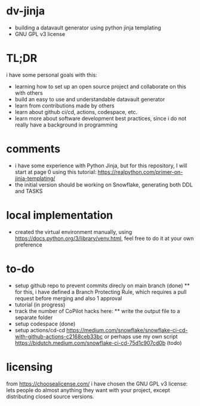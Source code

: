 # dv-jinja
* building a datavault generator using python jinja templating
* GNU GPL v3 license

# TL;DR
i have some personal goals with this:
* learning how to set up an open source project and collaborate on this with others
* build an easy to use and understandable datavault generator
* learn from contributions made by others
* learn about github ci/cd, actions, codespace, etc.
* learn more about software development best practices, since i do not really have a background in programming

# comments
* i have some experience with Python Jinja, but for this repository, I will start at page 0 using this tutorial: https://realpython.com/primer-on-jinja-templating/
* the initial version should be working on Snowflake, generating both DDL and TASKS

# local implementation
* created the virtual environment manually, using https://docs.python.org/3/library/venv.html, feel free to do it at your own preference

# to-do
* setup github repo to prevent commits direcly on main branch (done)
** for this, i have defined a Branch Protecting Rule, which requires a pull request before merging and also 1 approval
* tutorial (in progress)
* track the number of CoPilot hacks here:
** write the output file to a separate folder
* setup codespace (done)
* setup actions/cd-cd https://medium.com/snowflake/snowflake-ci-cd-with-github-actions-c2168ceb33bc or perhaps use my own script https://bidutch.medium.com/snowflake-ci-cd-75d1c907cd0b (todo)

# licensing
from https://choosealicense.com/ i have chosen the GNU GPL v3 license: lets people do almost anything they want with your project, except distributing closed source versions.